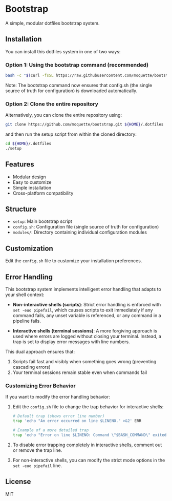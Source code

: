 # Bootstrap

A simple, modular dotfiles bootstrap system.

## Installation

You can install this dotfiles system in one of two ways:

### Option 1: Using the bootstrap command (recommended)

```bash
bash -c "$(curl -fsSL https://raw.githubusercontent.com/moquette/bootstrap/main/setup)"
```

Note: The bootstrap command now ensures that config.sh (the single source of truth for configuration) is downloaded automatically.

### Option 2: Clone the entire repository

Alternatively, you can clone the entire repository using:

```bash
git clone https://github.com/moquette/bootstrap.git ${HOME}/.dotfiles
```

and then run the setup script from within the cloned directory:

```bash
cd ${HOME}/.dotfiles
./setup
```

## Features

- Modular design
- Easy to customize
- Simple installation
- Cross-platform compatibility

## Structure

- `setup`: Main bootstrap script
- `config.sh`: Configuration file (single source of truth for configuration)
- `modules/`: Directory containing individual configuration modules

## Customization

Edit the `config.sh` file to customize your installation preferences.

## Error Handling

This bootstrap system implements intelligent error handling that adapts to your shell context:

- **Non-interactive shells (scripts)**: Strict error handling is enforced with `set -euo pipefail`, which causes scripts to exit immediately if any command fails, any unset variable is referenced, or any command in a pipeline fails.

- **Interactive shells (terminal sessions)**: A more forgiving approach is used where errors are logged without closing your terminal. Instead, a trap is set to display error messages with line numbers.

This dual approach ensures that:

1. Scripts fail fast and visibly when something goes wrong (preventing cascading errors)
2. Your terminal sessions remain stable even when commands fail

### Customizing Error Behavior

If you want to modify the error handling behavior:

1. Edit the `config.sh` file to change the trap behavior for interactive shells:

   ```bash
   # Default trap (shows error line number)
   trap 'echo "An error occurred on line $LINENO." >&2' ERR

   # Example of a more detailed trap
   trap 'echo "Error on line $LINENO: Command \"$BASH_COMMAND\" exited with status $?" >&2' ERR
   ```

2. To disable error trapping completely in interactive shells, comment out or remove the trap line.

3. For non-interactive shells, you can modify the strict mode options in the `set -euo pipefail` line.

## License

MIT
